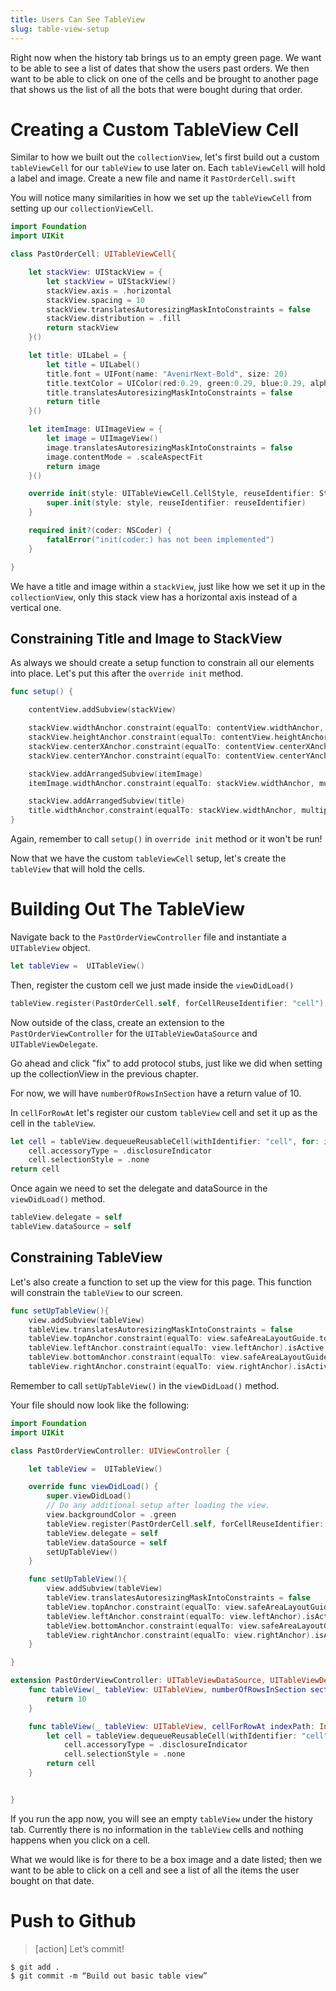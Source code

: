 ```yaml
---
title: Users Can See TableView
slug: table-view-setup
---
```

Right now when the history tab brings us to an empty green page. We want to be able to see a list of dates that show the users past orders. We then want to be able to click on one of the cells and be brought to another page that shows us the list of all the bots that were bought during that order.

# Creating a Custom TableView Cell
Similar to how we built out the `collectionView`, let's first build out a custom `tableViewCell` for our `tableView` to use later on. Each `tableViewCell` will hold a label and image. Create a new file and name it `PastOrderCell.swift`

You will notice many similarities in how we set up the `tableViewCell` from setting up our `collectionViewCell`.

```swift
import Foundation
import UIKit

class PastOrderCell: UITableViewCell{

    let stackView: UIStackView = {
        let stackView = UIStackView()
        stackView.axis = .horizontal
        stackView.spacing = 10
        stackView.translatesAutoresizingMaskIntoConstraints = false
        stackView.distribution = .fill
        return stackView
    }()

    let title: UILabel = {
        let title = UILabel()
        title.font = UIFont(name: "AvenirNext-Bold", size: 20)
        title.textColor = UIColor(red:0.29, green:0.29, blue:0.29, alpha:1.0)
        title.translatesAutoresizingMaskIntoConstraints = false
        return title
    }()

    let itemImage: UIImageView = {
        let image = UIImageView()
        image.translatesAutoresizingMaskIntoConstraints = false
        image.contentMode = .scaleAspectFit
        return image
    }()

    override init(style: UITableViewCell.CellStyle, reuseIdentifier: String?){
        super.init(style: style, reuseIdentifier: reuseIdentifier)
    }

    required init?(coder: NSCoder) {
        fatalError("init(coder:) has not been implemented")
    }

}
```

We have a title and image within a `stackView`, just like how we set it up in the `collectionView`, only this stack view has a horizontal axis instead of a vertical one.

## Constraining Title and Image to StackView

As always we should create a setup function to constrain all our elements into place. Let's put this after the `override init` method.

```swift
func setup() {

    contentView.addSubview(stackView)

    stackView.widthAnchor.constraint(equalTo: contentView.widthAnchor, multiplier: 0.85).isActive = true
    stackView.heightAnchor.constraint(equalTo: contentView.heightAnchor, multiplier: 0.75).isActive = true
    stackView.centerXAnchor.constraint(equalTo: contentView.centerXAnchor).isActive = true
    stackView.centerYAnchor.constraint(equalTo: contentView.centerYAnchor).isActive = true

    stackView.addArrangedSubview(itemImage)
    itemImage.widthAnchor.constraint(equalTo: stackView.widthAnchor, multiplier: 0.25).isActive = true

    stackView.addArrangedSubview(title)
    title.widthAnchor.constraint(equalTo: stackView.widthAnchor, multiplier: 0.55).isActive = true
}
```

Again, remember to call `setup()` in `override init` method or it won't be run!

Now that we have the custom `tableViewCell` setup, let's create the `tableView` that will hold the cells.

# Building Out The TableView
Navigate back to the `PastOrderViewController` file and instantiate a `UITableView` object.

```swift
let tableView =  UITableView()
```

Then, register the custom cell we just made inside the `viewDidLoad()`

```swift
tableView.register(PastOrderCell.self, forCellReuseIdentifier: "cell")
```

Now outside of the class, create an extension to the `PastOrderViewController` for the `UITableViewDataSource` and `UITableViewDelegate`.

Go ahead and click "fix" to add protocol stubs, just like we did when setting up the collectionView in the previous chapter.

For now, we will have `numberOfRowsInSection` have a return value of 10.

In `cellForRowAt` let's register our custom `tableView` cell and set it up as the cell in the `tableView`.

```swift
let cell = tableView.dequeueReusableCell(withIdentifier: "cell", for: indexPath) as! PastOrderCell
    cell.accessoryType = .disclosureIndicator
    cell.selectionStyle = .none
return cell
```

Once again we need to set the delegate and dataSource in the `viewDidLoad()` method.

```swift
tableView.delegate = self
tableView.dataSource = self
```

## Constraining TableView
Let's also create a function to set up the view for this page. This function will constrain the `tableView` to our screen.

```swift
func setUpTableView(){
    view.addSubview(tableView)
    tableView.translatesAutoresizingMaskIntoConstraints = false
    tableView.topAnchor.constraint(equalTo: view.safeAreaLayoutGuide.topAnchor).isActive = true
    tableView.leftAnchor.constraint(equalTo: view.leftAnchor).isActive = true
    tableView.bottomAnchor.constraint(equalTo: view.safeAreaLayoutGuide.bottomAnchor).isActive = true
    tableView.rightAnchor.constraint(equalTo: view.rightAnchor).isActive = true
```

Remember to call `setUpTableView()` in the `viewDidLoad()` method.

Your file should now look like the following:

```swift
import Foundation
import UIKit

class PastOrderViewController: UIViewController {

    let tableView =  UITableView()

    override func viewDidLoad() {
        super.viewDidLoad()
        // Do any additional setup after loading the view.
        view.backgroundColor = .green
        tableView.register(PastOrderCell.self, forCellReuseIdentifier: "cell")
        tableView.delegate = self
        tableView.dataSource = self
        setUpTableView()
    }

    func setUpTableView(){
        view.addSubview(tableView)
        tableView.translatesAutoresizingMaskIntoConstraints = false
        tableView.topAnchor.constraint(equalTo: view.safeAreaLayoutGuide.topAnchor).isActive = true
        tableView.leftAnchor.constraint(equalTo: view.leftAnchor).isActive = true
        tableView.bottomAnchor.constraint(equalTo: view.safeAreaLayoutGuide.bottomAnchor).isActive = true
        tableView.rightAnchor.constraint(equalTo: view.rightAnchor).isActive = true
    }

}

extension PastOrderViewController: UITableViewDataSource, UITableViewDelegate {
    func tableView(_ tableView: UITableView, numberOfRowsInSection section: Int) -> Int {
        return 10
    }

    func tableView(_ tableView: UITableView, cellForRowAt indexPath: IndexPath) -> UITableViewCell {
        let cell = tableView.dequeueReusableCell(withIdentifier: "cell", for: indexPath) as! PastOrderCell
            cell.accessoryType = .disclosureIndicator
            cell.selectionStyle = .none
        return cell
    }


}
```

If you run the app now, you will see an empty `tableView` under the history tab. Currently there is no information in the `tableView` cells and nothing happens when you click on a cell.

What we would like is for there to be a box image and a date listed; then we want to be able to click on a cell and see a list of all the items the user bought on that date.

# Push to Github

>[action]
> Let’s commit!
>
```
$ git add .
$ git commit -m “Build out basic table view”
```
